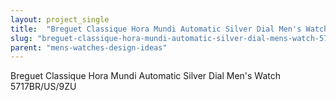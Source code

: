 ```yaml
---
layout: project_single
title:  "Breguet Classique Hora Mundi Automatic Silver Dial Men's Watch 5717BR/US/9ZU"
slug: "breguet-classique-hora-mundi-automatic-silver-dial-mens-watch-5717brus9zu"
parent: "mens-watches-design-ideas"
---
```

Breguet Classique Hora Mundi Automatic Silver Dial Men's Watch 5717BR/US/9ZU